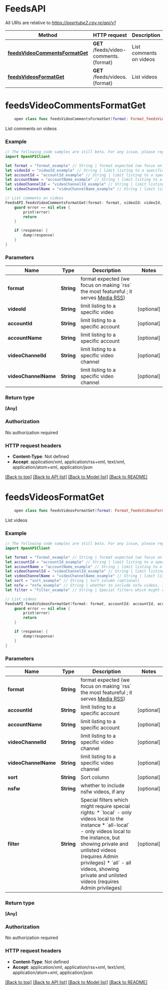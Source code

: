 # FeedsAPI

All URIs are relative to *https://peertube2.cpy.re/api/v1*

Method | HTTP request | Description
------------- | ------------- | -------------
[**feedsVideoCommentsFormatGet**](FeedsAPI.md#feedsvideocommentsformatget) | **GET** /feeds/video-comments.{format} | List comments on videos
[**feedsVideosFormatGet**](FeedsAPI.md#feedsvideosformatget) | **GET** /feeds/videos.{format} | List videos


# **feedsVideoCommentsFormatGet**
```swift
    open class func feedsVideoCommentsFormatGet(format: Format_feedsVideoCommentsFormatGet, videoId: String? = nil, accountId: String? = nil, accountName: String? = nil, videoChannelId: String? = nil, videoChannelName: String? = nil, completion: @escaping (_ data: [Any]?, _ error: Error?) -> Void)
```

List comments on videos

### Example 
```swift
// The following code samples are still beta. For any issue, please report via http://github.com/OpenAPITools/openapi-generator/issues/new
import OpenAPIClient

let format = "format_example" // String | format expected (we focus on making `rss` the most featureful ; it serves [Media RSS](https://www.rssboard.org/media-rss))
let videoId = "videoId_example" // String | limit listing to a specific video (optional)
let accountId = "accountId_example" // String | limit listing to a specific account (optional)
let accountName = "accountName_example" // String | limit listing to a specific account (optional)
let videoChannelId = "videoChannelId_example" // String | limit listing to a specific video channel (optional)
let videoChannelName = "videoChannelName_example" // String | limit listing to a specific video channel (optional)

// List comments on videos
FeedsAPI.feedsVideoCommentsFormatGet(format: format, videoId: videoId, accountId: accountId, accountName: accountName, videoChannelId: videoChannelId, videoChannelName: videoChannelName) { (response, error) in
    guard error == nil else {
        print(error)
        return
    }

    if (response) {
        dump(response)
    }
}
```

### Parameters

Name | Type | Description  | Notes
------------- | ------------- | ------------- | -------------
 **format** | **String** | format expected (we focus on making &#x60;rss&#x60; the most featureful ; it serves [Media RSS](https://www.rssboard.org/media-rss)) | 
 **videoId** | **String** | limit listing to a specific video | [optional] 
 **accountId** | **String** | limit listing to a specific account | [optional] 
 **accountName** | **String** | limit listing to a specific account | [optional] 
 **videoChannelId** | **String** | limit listing to a specific video channel | [optional] 
 **videoChannelName** | **String** | limit listing to a specific video channel | [optional] 

### Return type

**[Any]**

### Authorization

No authorization required

### HTTP request headers

 - **Content-Type**: Not defined
 - **Accept**: application/xml, application/rss+xml, text/xml, application/atom+xml, application/json

[[Back to top]](#) [[Back to API list]](../README.md#documentation-for-api-endpoints) [[Back to Model list]](../README.md#documentation-for-models) [[Back to README]](../README.md)

# **feedsVideosFormatGet**
```swift
    open class func feedsVideosFormatGet(format: Format_feedsVideosFormatGet, accountId: String? = nil, accountName: String? = nil, videoChannelId: String? = nil, videoChannelName: String? = nil, sort: String? = nil, nsfw: Nsfw_feedsVideosFormatGet? = nil, filter: Filter_feedsVideosFormatGet? = nil, completion: @escaping (_ data: [Any]?, _ error: Error?) -> Void)
```

List videos

### Example 
```swift
// The following code samples are still beta. For any issue, please report via http://github.com/OpenAPITools/openapi-generator/issues/new
import OpenAPIClient

let format = "format_example" // String | format expected (we focus on making `rss` the most featureful ; it serves [Media RSS](https://www.rssboard.org/media-rss))
let accountId = "accountId_example" // String | limit listing to a specific account (optional)
let accountName = "accountName_example" // String | limit listing to a specific account (optional)
let videoChannelId = "videoChannelId_example" // String | limit listing to a specific video channel (optional)
let videoChannelName = "videoChannelName_example" // String | limit listing to a specific video channel (optional)
let sort = "sort_example" // String | Sort column (optional)
let nsfw = "nsfw_example" // String | whether to include nsfw videos, if any (optional)
let filter = "filter_example" // String | Special filters which might require special rights:  * `local` - only videos local to the instance  * `all-local` - only videos local to the instance, but showing private and unlisted videos (requires Admin privileges)  * `all` - all videos, showing private and unlisted videos (requires Admin privileges)  (optional)

// List videos
FeedsAPI.feedsVideosFormatGet(format: format, accountId: accountId, accountName: accountName, videoChannelId: videoChannelId, videoChannelName: videoChannelName, sort: sort, nsfw: nsfw, filter: filter) { (response, error) in
    guard error == nil else {
        print(error)
        return
    }

    if (response) {
        dump(response)
    }
}
```

### Parameters

Name | Type | Description  | Notes
------------- | ------------- | ------------- | -------------
 **format** | **String** | format expected (we focus on making &#x60;rss&#x60; the most featureful ; it serves [Media RSS](https://www.rssboard.org/media-rss)) | 
 **accountId** | **String** | limit listing to a specific account | [optional] 
 **accountName** | **String** | limit listing to a specific account | [optional] 
 **videoChannelId** | **String** | limit listing to a specific video channel | [optional] 
 **videoChannelName** | **String** | limit listing to a specific video channel | [optional] 
 **sort** | **String** | Sort column | [optional] 
 **nsfw** | **String** | whether to include nsfw videos, if any | [optional] 
 **filter** | **String** | Special filters which might require special rights:  * &#x60;local&#x60; - only videos local to the instance  * &#x60;all-local&#x60; - only videos local to the instance, but showing private and unlisted videos (requires Admin privileges)  * &#x60;all&#x60; - all videos, showing private and unlisted videos (requires Admin privileges)  | [optional] 

### Return type

**[Any]**

### Authorization

No authorization required

### HTTP request headers

 - **Content-Type**: Not defined
 - **Accept**: application/xml, application/rss+xml, text/xml, application/atom+xml, application/json

[[Back to top]](#) [[Back to API list]](../README.md#documentation-for-api-endpoints) [[Back to Model list]](../README.md#documentation-for-models) [[Back to README]](../README.md)


